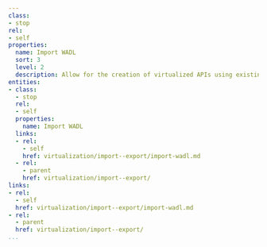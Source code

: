 ```yaml
---
class:
- stop
rel:
- self
properties:
  name: Import WADL
  sort: 3
  level: 2
  description: Allow for the creation of virtualized APIs using existing WADL definitions.
entities:
- class:
  - stop
  rel:
  - self
  properties:
    name: Import WADL
  links:
  - rel:
    - self
    href: virtualization/import--export/import-wadl.md
  - rel:
    - parent
    href: virtualization/import--export/
links:
- rel:
  - self
  href: virtualization/import--export/import-wadl.md
- rel:
  - parent
  href: virtualization/import--export/
...
```

